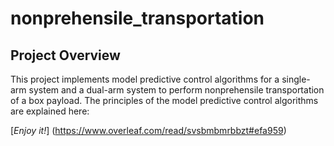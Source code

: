 # nonprehensile_transportation

## Project Overview

This project implements model predictive control algorithms for a single-arm system and a dual-arm system to perform nonprehensile transportation of a box payload. The principles of the model predictive control algorithms are explained here:

[*Enjoy it!*] (https://www.overleaf.com/read/svsbmbmrbbzt#efa959)

